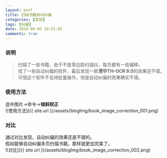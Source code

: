 ```yaml
---
layout: post
title: 扫描书籍自动纠偏
categories: [其他]
tags: [纠偏]
date: 2016-04-05 19:51:03
comments: true
---
```


### 说明
> 扫描了一些书籍，由于不是零边距扫描仪，每页都有一些偏移。  
> 找了一些自动纠偏的软件，最后发现一款**清华TH-OCR 9.0**的效果还不错。  
> 可惜这个软件不支持批量操作，但是自动纠偏的效果确实不错。  

### 使用方法
选中图片→命令→**倾斜校正**  
![使用方法]({{ site.url }}/assets/blogImg/book_image_correction_001.png)  

### 对比
通过对比发现，自动纠偏的效果还是不错的。  
假如能够自动纠偏多页扫描书籍，那样就更加完美了。  
![对比]({{ site.url }}/assets/blogImg/book_image_correction_002.png)
